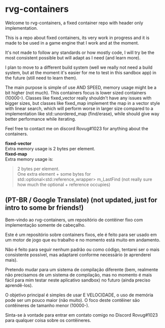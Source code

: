 # rvg-containers

Welcome to rvg-containers, a fixed container repo with header only implementation.

This is a repo about fixed containers, its very work in progress and it is made to be used in a game engine that I work and at the moment.

It's not made to follow any standards or how mostly code, I will try be the most consistent possible but will adapt as I need (and learn more).

I plan to move to a different build system (well we really not need a build system, but at the moment it's easier for me to test in this sandbox app) in the future (still need to learn them).

The main purpose is simple of use AND SPEED, memory usage might be a bit higher (not much). 
This containers focus is lower sized containers (10000-).
Classes like fixed_vector really shouldn't have any issues with bigger sizes, but classes like fixed_map implement the map in a vector style with linear search, which will perform worse in larger size compared to a implementation like std::unordered_map (find/erase), while should give way better performance while iterating.

Feel free to contact me on discord Rovug#1023 for anything about the containers.

**fixed-vector**\
Extra memory usage is 2 bytes per element.\
**fixed-map**\
Extra memory usage is:
> 2 bytes per element.\
> One extra element + some bytes for std::optional<std::reference_wrapper<Type>> m_LastFind (not really sure how much the optional + reference occupies)

## (PT-BR / Google Translate) (not updated, just for intro to some br friends!)

Bem-vindo ao rvg-containers, um repositório de contêiner fixo com implementação somente de cabeçalho.

Este é um repositório sobre containers fixos, ele é feito para ser usado em um motor de jogo que eu trabalho e no momento está muito em andamento.

Não é feito para seguir nenhum padrão ou como código, tentarei ser o mais consistente possível, mas adaptarei conforme necessário (e aprenderei mais).

Pretendo mudar para um sistema de compilação diferente (bem, realmente não precisamos de um sistema de compilação, mas no momento é mais fácil para mim testar neste aplicativo sandbox) no futuro (ainda preciso aprendê-los).

O objetivo principal é simples de usar E VELOCIDADE, o uso de memória pode ser um pouco maior (não muito). O foco deste contêiner são contêineres de tamanho menor (10000-).

Sinta-se à vontade para entrar em contato comigo no Discord Rovug#1023 para qualquer coisa sobre os contêineres.
